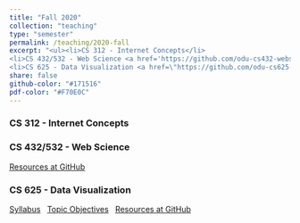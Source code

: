 ```yaml
---
title: "Fall 2020"
collection: "teaching"
type: "semester"
permalink: /teaching/2020-fall
excerpt: "<ul><li>CS 312 - Internet Concepts</li>
<li>CS 432/532 - Web Science <a href='https://github.com/odu-cs432-websci/public/blob/main/fall20/README.md' target='_blank'><i class='fab fa-fw fa-github'></i></a></li>
<li>CS 625 - Data Visualization <a href=\"https://github.com/odu-cs625-datavis/public/blob/main/fall20/README.md\" target=\"_blank\"><i class=\"fab fa-fw fa-github\"></i></a></li></ul>"
share: false
github-color: "#171516"
pdf-color: "#F70E0C"
---
```


### CS 312 - Internet Concepts


### CS 432/532 - Web Science

<a href="https://github.com/odu-cs432-websci/public/blob/main/fall20/README.md" target="_blank" class="btn btn--mcw"><i class="fab fa-fw fa-github" style="color: {{ page.github-color }}"></i><span> Resources at GitHub</span></a>

### CS 625 - Data Visualization

<a href="https://www.cs.odu.edu/~mweigle/CS625-F20/syllabus.pdf" target="_blank" class="btn btn--mcw"><i class="fas fa-file-pdf" style="color: {{ page.pdf-color }}"></i><span> Syllabus</span></a> &nbsp; 
<a href="https://www.cs.odu.edu/~mweigle/CS625-F20/objectives.pdf" target="_blank" class="btn btn--mcw"><i class="fas fa-file-pdf" style="color: {{ page.pdf-color }}"></i><span> Topic Objectives</span></a> &nbsp; 
<a href="https://github.com/odu-cs625-datavis/public/blob/main/fall20/README.md" target="_blank" class="btn btn--mcw"><i class="fab fa-fw fa-github" style="color: {{ page.github-color }}"></i><span> Resources at GitHub</span></a>